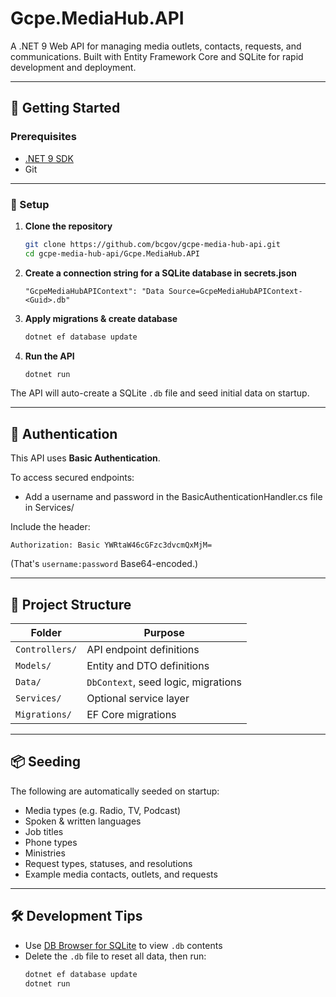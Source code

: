 # Gcpe.MediaHub.API

A .NET 9 Web API for managing media outlets, contacts, requests, and communications. Built with Entity Framework Core and SQLite for rapid development and deployment.

---

## 🚀 Getting Started

### Prerequisites

- [.NET 9 SDK](https://dotnet.microsoft.com/en-us/download)
- Git

---

### 🔧 Setup

1. **Clone the repository**
   ```bash
   git clone https://github.com/bcgov/gcpe-media-hub-api.git
   cd gcpe-media-hub-api/Gcpe.MediaHub.API
   ```
2. **Create a connection string for a SQLite database in secrets.json**
   ```
   "GcpeMediaHubAPIContext": "Data Source=GcpeMediaHubAPIContext-<Guid>.db"
   ```

3. **Apply migrations & create database**
   ```bash
   dotnet ef database update
   ```

4. **Run the API**
   ```bash
   dotnet run
   ```

The API will auto-create a SQLite `.db` file and seed initial data on startup.

---

## 🔐 Authentication

This API uses **Basic Authentication**.

To access secured endpoints:

- Add a username and password in the BasicAuthenticationHandler.cs file in Services/

Include the header:
```http
Authorization: Basic YWRtaW46cGFzc3dvcmQxMjM=
```
(That's `username:password` Base64-encoded.)

---

## 📁 Project Structure

| Folder         | Purpose                               |
|----------------|----------------------------------------|
| `Controllers/` | API endpoint definitions               |
| `Models/`      | Entity and DTO definitions             |
| `Data/`        | `DbContext`, seed logic, migrations    |
| `Services/`    | Optional service layer                 |
| `Migrations/`  | EF Core migrations                     |

---

## 📦 Seeding

The following are automatically seeded on startup:

- Media types (e.g. Radio, TV, Podcast)
- Spoken & written languages
- Job titles
- Phone types
- Ministries
- Request types, statuses, and resolutions
- Example media contacts, outlets, and requests

---

## 🛠 Development Tips

- Use [DB Browser for SQLite](https://sqlitebrowser.org/) to view `.db` contents
- Delete the `.db` file to reset all data, then run:
  ```bash
  dotnet ef database update
  dotnet run
  ```
